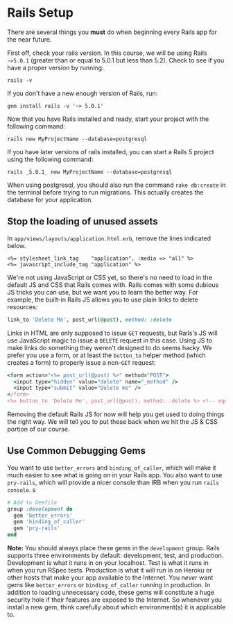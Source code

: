 # Rails Setup

There are several things you **must** do when beginning every Rails
app for the near future.

First off, check your rails version. In this course, we will be
using Rails `~>5.0.1` (greater than or equal to 5.0.1 but less than
5.2). Check to see if you have a proper version by running:

```
rails -v
```

If you don't have a new enough version of Rails, run:

```
gem install rails -v '~> 5.0.1'
```

Now that you have Rails installed and ready, start your project
with the following command:

```
rails new MyProjectName --database=postgresql
```

If you have later versions of rails installed, you can start a Rails 5 project
using the following command:

```
rails _5.0.1_ new MyProjectName --database=postgresql
```

When using postgresql, you should also run the command `rake
db:create` in the terminal before trying to run migrations.  This
actually creates the database for your application.

[setting-up-postgresql]: ../../sql/readings/first-rails-project.md#postgres

## Stop the loading of unused assets

In `app/views/layouts/application.html.erb`, remove the lines
indicated below.

```
<%= stylesheet_link_tag    "application", :media => "all" %>
<%= javascript_include_tag "application" %>
```

We're not using JavaScript or CSS yet, so there's no need to load in the default
JS and CSS that Rails comes with. Rails comes with some
dubious JS tricks you can use, but we want you to learn the better way. For
example, the built-in Rails JS allows you to use plain links to delete
resources:

```ruby
link_to 'Delete Me', post_url(@post), method: :delete
```

Links in HTML are only supposed to issue `GET` requests, but Rails's JS will
use JavaScript magic to issue a `DELETE` request in this case. Using JS to make
links do something they weren't designed to do seems hacky. We prefer you use a
form, or at least the `button_to` helper method (which creates a form) to
properly issue a non-`GET` request:

```ruby
<form action="<%= post_url(@post) %>" method="POST">
  <input type="hidden" value="delete" name="_method" />
  <input type="submit" value="Delete me" />
</form>
<%= button_to 'Delete Me', post_url(@post), method: :delete %> <!-- equivalent to the above -->
```

Removing the default Rails JS for now will help you get used to doing things
the right way. We will tell you to put these back when we hit the JS & CSS
portion of our course.


## Use Common Debugging Gems

You want to use `better_errors` and `binding_of_caller`, which will
make it much easier to see what is going on in your Rails app. You
also want to use `pry-rails`, which will provide a nicer console than
IRB when you run `rails console`. s

```ruby
# Add to Gemfile
group :development do
  gem 'better_errors'
  gem 'binding_of_caller'
  gem 'pry-rails'
end
```

**Note:** You should always place these gems in the `development` group. Rails
supports three environments by default: development, test, and production.
Development is what it runs in on your localhost. Test is what it runs in when
you run RSpec tests. Production is what it will run in on Heroku or other hosts
that make your app available to the Internet. You *never* want gems like
`better_errors` or `binding_of_caller` running in production. In addition to
loading unnecessary code, these gems will constitute a huge security hole if
their features are exposed to the Internet. So whenever you install a new gem,
think carefully about which environment(s) it is applicable to.
